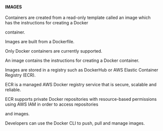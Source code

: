 #### IMAGES


Containers are created from a read-only template called an image which has the instructions for creating a Docker

container.


Images are built from a Dockerfile.


Only Docker containers are currently supported.


An image contains the instructions for creating a Docker container.


Images are stored in a registry such as DockerHub or AWS Elastic Container Registry (ECR).


ECR is a managed AWS Docker registry service that is secure, scalable and reliable.


ECR supports private Docker repositories with resource-based permissions using AWS IAM in order to access repositories

and images.


Developers can use the Docker CLI to push, pull and manage images.

